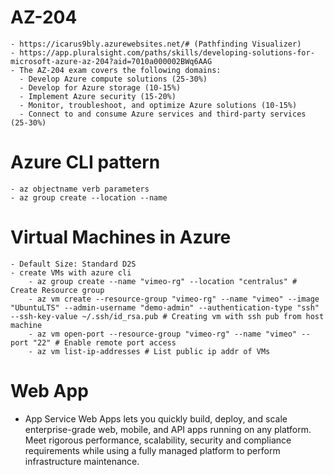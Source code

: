 # AZ-204
    - https://icarus9bly.azurewebsites.net/# (Pathfinding Visualizer)
    - https://app.pluralsight.com/paths/skills/developing-solutions-for-microsoft-azure-az-204?aid=7010a000002BWq6AAG 
    - The AZ-204 exam covers the following domains:
      - Develop Azure compute solutions (25-30%)
      - Develop for Azure storage (10-15%)
      - Implement Azure security (15-20%)
      - Monitor, troubleshoot, and optimize Azure solutions (10-15%)
      - Connect to and consume Azure services and third-party services (25-30%)
# Azure CLI pattern
    - az objectname verb parameters   
    - az group create --location --name

# Virtual Machines in Azure
    - Default Size: Standard D2S
    - create VMs with azure cli
        - az group create --name "vimeo-rg" --location "centralus" # Create Resource group
        - az vm create --resource-group "vimeo-rg" --name "vimeo" --image "UbuntuLTS" --admin-username "demo-admin" --authentication-type "ssh" --ssh-key-value ~/.ssh/id_rsa.pub # Creating vm with ssh pub from host machine
        - az vm open-port --resource-group "vimeo-rg" --name "vimeo" --port "22" # Enable remote port access
        - az vm list-ip-addresses # List public ip addr of VMs

# Web App
   - App Service Web Apps lets you quickly build, deploy, and scale enterprise-grade web, mobile, and API apps running on any platform. Meet rigorous performance, scalability, security and compliance requirements while using a fully managed platform to perform infrastructure maintenance.


